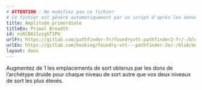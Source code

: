 ```yaml
---
# ATTENTION : Ne modifiez pas ce fichier
# Ce fichier est généré automatiquement par un script d'après les données du module Foundry VTT officiel et de sa traduction
title: Amplitude primordiale
titleEn: Primal Breadth
id: niKCBA11zzgGT1PU
urlFr: https://gitlab.com/pathfinder-fr/foundryvtt-pathfinder2-fr/-/blob/master/data/feats/niKCBA11zzgGT1PU.htm
urlEn: https://gitlab.com/hooking/foundry-vtt---pathfinder-2e/-/blob/master/packs/data/feats.db/primal-breadth.json
layout: dons
---
```

Augmentez de 1 les emplacements de sort obtenus par les dons de l’archétype druide pour chaque niveau de sort autre que vos deux niveaux de sort les plus élevés.
